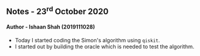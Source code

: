 ## Notes - 23<sup>rd</sup> October 2020

#### Author - Ishaan Shah (2019111028)

- Today I started coding the Simon's algorithm using `qiskit`.
- I started out by building the oracle which is needed to test the algorithm.
